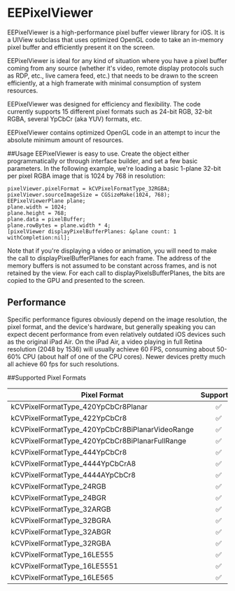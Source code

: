# EEPixelViewer
EEPixelViewer is a high-performance pixel buffer viewer library for iOS. It is a UIView subclass that uses optimized OpenGL code to take an in-memory pixel buffer and efficiently present it on the screen.

EEPixelViewer is ideal for any kind of situation where you have a pixel buffer coming from any source (whether it's video, remote display protocols such as RDP, etc., live camera feed, etc.) that needs to be drawn to the screen efficiently, at a high framerate with minimal consumption of system resources.

EEPixelViewer was designed for efficiency and flexibility. The code currently supports 15 different pixel formats such as 24-bit RGB, 32-bit RGBA, several YpCbCr (aka YUV) formats, etc.

EEPixelViewer contains optimized OpenGL code in an attempt to incur the absolute minimum amount of resources.

##Usage
EEPixelViewer is easy to use. Create the object either programmatically or through interface builder, and set a few basic parameters. In the following example, we're loading a basic 1-plane 32-bit per pixel RGBA image that is 1024 by 768 in resolution:
```
pixelViewer.pixelFormat = kCVPixelFormatType_32RGBA;
pixelViewer.sourceImageSize = CGSizeMake(1024, 768);
EEPixelViewerPlane plane;
plane.width = 1024;
plane.height = 768;
plane.data = pixelBuffer;
plane.rowBytes = plane.width * 4;
[pixelViewer displayPixelBufferPlanes: &plane count: 1 withCompletion:nil];
```
Note that if you're displaying a video or animation, you will need to make the call to displayPixelBufferPlanes for each frame. The address of the memory buffers is not assumed to be constant across frames, and is not retained by the view. For each call to displayPixelsBufferPlanes, the bits are copied to the GPU and presented to the screen.

## Performance

Specific performance figures obviously depend on the image resolution, the pixel format, and the device's hardware, but generally speaking you can expect decent performance from even relatively outdated iOS devices such as the original iPad Air. On the iPad Air, a video playing in full Retina resolution (2048 by 1536) will usually achieve 60 FPS, consuming about 50-60% CPU (about half of one of the CPU cores). Newer devices pretty much all achieve 60 fps for such resolutions.

##Supported Pixel Formats

| Pixel Format                                   | Supported    | BPP | Planes |
| ---------------------------------------------- |:------------:|:---:|:------:|
| kCVPixelFormatType_420YpCbCr8Planar            | ✅           |  16  |  3|
| kCVPixelFormatType_422YpCbCr8            | ✅           |  16  | 1|
| kCVPixelFormatType_420YpCbCr8BiPlanarVideoRange            | ✅           |  16  | 2|
| kCVPixelFormatType_420YpCbCr8BiPlanarFullRange            | ✅           |  16  |   2|
| kCVPixelFormatType_444YpCbCr8            | ✅           |  24  |  1|
| kCVPixelFormatType_4444YpCbCrA8            | ✅           |  32  |  1|
| kCVPixelFormatType_4444AYpCbCr8            | ✅           |  32  |  1|
| kCVPixelFormatType_24RGB            | ✅           |  24|  1|
| kCVPixelFormatType_24BGR            | ✅           |  24|  1|
| kCVPixelFormatType_32ARGB            | ✅           |  32 |  1|
| kCVPixelFormatType_32BGRA            | ✅           |  32 |  1|
| kCVPixelFormatType_32ABGR            | ✅           |  32 |  1|
| kCVPixelFormatType_32RGBA            | ✅           |  32|1|
| kCVPixelFormatType_16LE555            | ✅           |  16  |  1|
| kCVPixelFormatType_16LE5551            | ✅           |  16  | 1|
| kCVPixelFormatType_16LE565            | ✅           |  16  |  1 |
